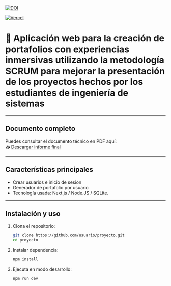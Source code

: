 [![DOI](https://zenodo.org/badge/DOI/10.5281/zenodo.15694094.svg)](https://doi.org/10.5281/zenodo.15694094)

[![Vercel](https://img.shields.io/badge/Deployed%20on-Vercel-black?logo=vercel)](https://exponte.vercel.app)


# 📘 Aplicación web para la creación de portafolios con experiencias inmersivas utilizando la metodología SCRUM para mejorar la presentación de los proyectos hechos por los estudiantes de ingeniería de sistemas

---

## Documento completo

Puedes consultar el documento técnico en PDF aquí:  
📥 [Descargar informe final](./docs/InformeFinal%20-%20Juan%20Marquez.pdf)

---

## Características principales

- Crear usuarios e inicio de sesion
- Generador de portafolio por usuario
- Tecnología usada: Next.js / Node.JS / SQLite.

---

## Instalación y uso

1. Clona el repositorio:
   ```bash
   git clone https://github.com/usuario/proyecto.git
   cd proyecto

2. Instalar dependencia:
   ```bash
   npm install

3. Ejecuta en modo desarrollo:
   ```bash
   npm run dev
